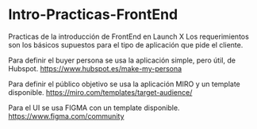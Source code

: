 # Intro-Practicas-FrontEnd
Practicas de la introducción de FrontEnd en Launch X
Los requerimientos son los básicos supuestos para el tipo de aplicación que pide el cliente.

Para definir el buyer persona se usa la aplicación simple, pero útil, de Hubspot. https://www.hubspot.es/make-my-persona

Para definir el público objetivo se usa la aplicación MIRO y un template disponible. https://miro.com/templates/target-audience/

Para el UI se usa FIGMA con un template disponible. https://www.figma.com/community
